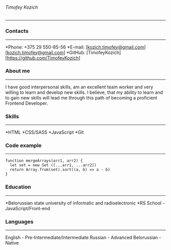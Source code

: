 ###### Timofey Kozich
*******************

### Contacts
*******************
*Phone: +375 29 550-85-56
*E-mail: [kozich.timofey@gmail.com][kozich.timofey@gmail.com]
*GitHub: [TimofeyKozich][https://github.com/TimofeyKozich]

### About me
********************
I have good interpersonal skills, am an excellent team worker and very willing to learn and develop new skills.
I believe, that my ability to learn and to gain new skills will lead me through this path of becoming a proficient Frontend Developer.

### Skills
********************
*HTML
*CSS/SASS
*JavaScript
*Git

### Code example
*******************
```
function mergeArrays(arr1, arr2) {
  let set = new Set ([...arr1, ...arr2])
  return Array.from(set).sort((a, b) => a - b)
}
```

### Education
********************
*Belorussian state university of informatic and radioelectronic
*RS School - JavaScript/Front-end

### Languages
*******************
English - Pre-Intermediate/Intermediate
Russian - Advanced
Belorussian - Native
